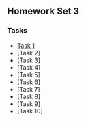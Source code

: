 ## Homework Set 3

### Tasks

* [Task 1](https://lsdroubay.github.io/math5610/softwaremanual/2norm)
* [Task 2]
* [Task 3]
* [Task 4]
* [Task 5]
* [Task 6]
* [Task 7]
* [Task 8]
* [Task 9]
* [Task 10]
